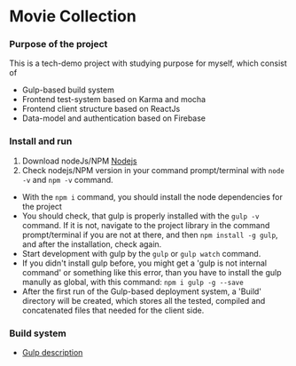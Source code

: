 # Movie Collection

### Purpose of the project
This is a tech-demo project with studying purpose for myself, which consist of
* Gulp-based build system
* Frontend test-system based on Karma and mocha
* Frontend client structure based on ReactJs
* Data-model and authentication based on Firebase

### Install and run

1. Download nodeJs/NPM [Nodejs](https://nodejs.org/download/)
2. Check nodejs/NPM version in your command prompt/terminal with `node -v` and `npm -v` command.
* With the `npm i` command, you should install the node dependencies for the project
* You should check, that gulp is properly installed with the `gulp -v` command. If it is not, navigate to the project library in the command prompt/terminal if you are not at there, and then `npm install -g gulp`, and after the installation, check again.
* Start development with gulp by the `gulp` or `gulp watch` command.
* If you didn't install gulp before, you might get a 'gulp is not internal command' or something like this error, than you have to install the gulp manully as global, with this command: `npm i gulp -g --save`
* After the first run of the Gulp-based deployment system, a 'Build' directory will be created, which stores all the tested, compiled and concatenated files that needed for the client side.

### Build system

* [Gulp description](gulp_description.md)

